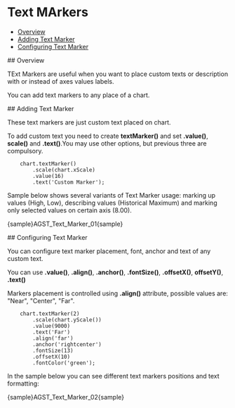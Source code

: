 # Text MArkers

              
* [Overview](#overview)
* [Adding Text Marker](#adding)
* [Configuring Text Marker](#config)

<a name="overview"/>
## Overview

TExt Markers are useful when you want to place custom texts or description with or instead of axes values labels.

You can add text markers to any place of a chart.

<a name="adding"/>
## Adding Text Marker

These text markers are just custom text placed on chart.

To add custom text you need to create **textMarker()** and set **.value()**, **scale()** and **.text()**.You may use other options, but previous three are compulsory.

```
    chart.textMarker()
        .scale(chart.xScale)
        .value(16)
        .text('Custom Marker');
```

Sample below shows several variants of Text Marker usage: marking up values (High, Low), describing values (Historical Maximum) and marking only selected values on certain axis (8.00).

{sample}AGST\_Text\_Marker\_01{sample}

<a name="config"/>
## Configuring Text Marker

You can configure text marker placement, font, anchor and text of any custom text.

You can use **.value()**, **.align()**, **.anchor()**, **.fontSize()**, **.offsetX()**, **offsetY()**, **.text()**

Markers placement is controlled using **.align()** attribute, possible values are: "Near", "Center", "Far".

```
    chart.textMarker(2)
        .scale(chart.yScale())
        .value(9000)
        .text('Far')
        .align('far')
        .anchor('rightcenter')
        .fontSize(13)
        .offsetX(10)
        .fontColor('green');
```

In the sample below you can see different text markers positions and text formatting:

{sample}AGST\_Text\_Marker\_02{sample}